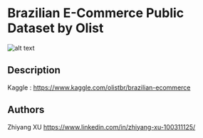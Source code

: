 # Brazilian E-Commerce Public Dataset by Olist



![alt text](https://capslocknext.com/wp-content/uploads/2021/04/5d7a432087b52.png)


## Description
Kaggle : https://www.kaggle.com/olistbr/brazilian-ecommerce


## Authors

Zhiyang XU
https://www.linkedin.com/in/zhiyang-xu-100311125/
